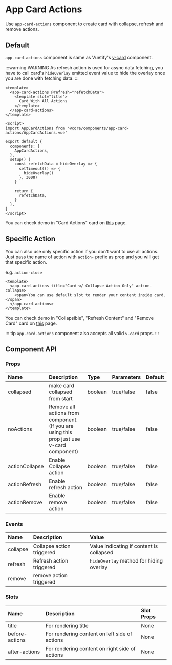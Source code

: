 # App Card Actions

Use `app-card-actions` component to create card with collapse, refresh and remove actions.

## Default

`app-card-actions` component is same as Vuetify's [v-card](https://vuetifyjs.com/en/components/cards/) component.

:::warning WARNING
As refresh action is used for async data fetching, you have to call card's `hideOverlay` emitted event value to hide the overlay once you are done with fetching data.
:::

```vue
<template>
  <app-card-actions @refresh="refetchData">
    <template slot="title">
      Card With All Actions
    </template>
  </app-card-actions>
</template>

<script>
import AppCardActions from '@core/components/app-card-actions/AppCardActions.vue'

export default {
  components: {
    AppCardActions,
  },
  setup() {
    const refetchData = hideOverlay => {
      setTimeout(() => {
        hideOverlay()
      }, 3000)
    }

    return {
      refetchData,
    }
  },
}
</script>
```

You can check demo in "Card Actions" card on [this](#) page.

## Specific Action

You can also use only specific action if you don't want to use all actions. Just pass the name of action with `action-` prefix as prop and you will get that specific action.

e.g. `action-close`

```vue{2}
<template>
  <app-card-actions title="Card w/ Collapse Action Only" action-collapse>
    <span>You can use default slot to render your content inside card.</span>
  </app-card-actions>
</template>
```

You can check demo in "Collapsible", "Refresh Content" and "Remove Card" card on [this](#) page.

::: tip
`app-card-actions` component also accepts all valid `v-card` props.
:::

## Component API

### Props

| Name           | Description                                                                               | Type    | Parameters | Default |
| :------------- | :---------------------------------------------------------------------------------------- | :------ | :--------- | :------ |
| collapsed      | make card collapsed from start                                                            | boolean | true/false | false   |
| noActions      | Remove all actions from component. (If you are using this prop just use v-card component) | boolean | true/false | false   |
| actionCollapse | Enable Collapse action                                                                    | boolean | true/false | false   |
| actionRefresh  | Enable refresh action                                                                     | boolean | true/false | false   |
| actionRemove   | Enable remove action                                                                      | boolean | true/false | false   |

### Events

| Name     | Description               | Value                                    |
| :------- | :------------------------ | :--------------------------------------- |
| collapse | Collapse action triggered | Value indicating if content is collapsed |
| refresh  | Refresh action triggered  | `hideOverlay` method for hiding overlay  |
| remove   | remove action triggered   |                                          |

### Slots

| Name           | Description                                    | Slot Props |
| :------------- | :--------------------------------------------- | :--------- |
| title          | For rendering title                            | None       |
| before-actions | For rendering content on left side of actions  | None       |
| after-actions  | For rendering content on right side of actions | None       |
